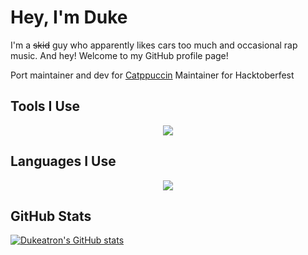 # Hey, I'm Duke

I'm a ~~skid~~ guy who apparently likes cars too much and occasional rap music. And hey! Welcome to my GitHub profile page!

Port maintainer and dev for [Catppuccin](https://github.com/catppuccin)
Maintainer for Hacktoberfest

## Tools I Use
<p align="center">
  <a href="https://skillicons.dev">
    <img src="https://skillicons.dev/icons?i=git,docker,vim,neovim,vscode,linux,bash" />
  </a>
</p>

## Languages I Use

<p align="center">
  <a href="https://skillicons.dev">
    <img src="https://skillicons.dev/icons?i=js,ts,python,rust,nodejs" />
  </a>
</p>

## GitHub Stats
[![Dukeatron's GitHub stats](https://github-readme-stats.vercel.app/api?username=Dukeatron&show_icons=true&theme=radical&count_private=true&hide=prs,stars)](https://youtube.com/)
